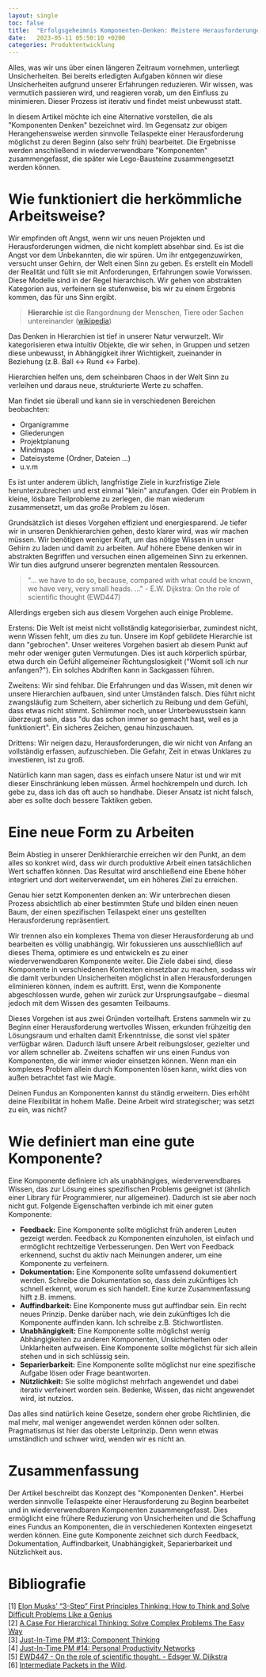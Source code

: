 ```yaml
---
layout: single
toc: false
title:  "Erfolgsgeheimnis Komponenten-Denken: Meistere Herausforderungen mit modularen Lösungen"
date:   2023-05-11 05:50:10 +0200
categories: Produktentwicklung
---
```


Alles, was wir uns über einen längeren Zeitraum vornehmen, unterliegt Unsicherheiten. Bei bereits erledigten Aufgaben können wir diese Unsicherheiten aufgrund unserer Erfahrungen reduzieren. Wir wissen, was vermutlich passieren wird, und reagieren vorab, um den Einfluss zu minimieren. Dieser Prozess ist iterativ und findet meist unbewusst statt.

In diesem Artikel möchte ich eine Alternative vorstellen, die als "Komponenten Denken" bezeichnet wird. Im Gegensatz zur obigen Herangehensweise werden sinnvolle Teilaspekte einer Herausforderung möglichst zu deren Beginn (also sehr früh) bearbeitet. Die Ergebnisse werden anschließend in wiederverwendbare "Komponenten" zusammengefasst, die später wie Lego-Bausteine zusammengesetzt werden können. 


# Wie funktioniert die herkömmliche Arbeitsweise?

Wir empfinden oft Angst, wenn wir uns neuen Projekten und Herausforderungen widmen, die nicht komplett absehbar sind. Es ist die Angst vor dem Unbekannten, die wir spüren. Um ihr entgegenzuwirken, versucht unser Gehirn, der Welt einen Sinn zu geben. Es erstellt ein Modell der Realität und füllt sie mit Anforderungen, Erfahrungen sowie Vorwissen. Diese Modelle sind in der Regel hierarchisch. Wir gehen von abstrakten Kategorien aus, verfeinern sie stufenweise, bis wir zu einem Ergebnis kommen, das für uns Sinn ergibt.

> **Hierarchie** ist die Rangordnung der Menschen, Tiere oder Sachen untereinander ([wikipedia](https://de.wikipedia.org/wiki/Hierarchie))

Das Denken in Hierarchien ist tief in unserer Natur verwurzelt. Wir kategorisieren etwa intuitiv Objekte, die wir sehen, in Gruppen und setzen diese unbewusst, in Abhängigkeit ihrer Wichtigkeit, zueinander in Beziehung (z.B. Ball ↔ Rund ↔ Farbe).

Hierarchien helfen uns, dem scheinbaren Chaos in der Welt Sinn zu verleihen und daraus neue, strukturierte Werte zu schaffen.

Man findet sie überall und kann sie in verschiedenen Bereichen beobachten:

- Organigramme
- Gliederungen
- Projektplanung
- Mindmaps
- Dateisysteme (Ordner, Dateien …)
- u.v.m

Es ist unter anderem üblich, langfristige Ziele in kurzfristige Ziele herunterzubrechen und erst einmal "klein" anzufangen. Oder ein Problem in kleine, lösbare Teilprobleme zu zerlegen, die man wiederum zusammensetzt, um das große Problem zu lösen.

Grundsätzlich ist dieses Vorgehen effizient und energiesparend. Je tiefer wir in unseren Denkhierarchien gehen, desto klarer wird, was wir machen müssen. Wir benötigen weniger Kraft, um das nötige Wissen in unser Gehirn zu laden und damit zu arbeiten. Auf höhere Ebene denken wir in abstrakten Begriffen und versuchen einen allgemeinen Sinn zu erkennen. Wir tun dies aufgrund unserer begrenzten mentalen Ressourcen.

> "… we have to do so, because, compared with what could be known, we have very, very small heads. …" - E.W. Dijkstra: On the role of scientific thought (EWD447)

Allerdings ergeben sich aus diesem Vorgehen auch einige Probleme.

Erstens: Die Welt ist meist nicht vollständig kategorisierbar, zumindest nicht, wenn Wissen fehlt, um dies zu tun. Unsere im Kopf gebildete Hierarchie ist dann "gebrochen". Unser weiteres Vorgehen basiert ab diesem Punkt auf mehr oder weniger guten Vermutungen. Dies ist auch körperlich spürbar, etwa durch ein Gefühl allgemeiner Richtungslosigkeit ("Womit soll ich nur anfangen?"). Ein solches Abdriften kann in Sackgassen führen.

Zweitens: Wir sind fehlbar. Die Erfahrungen und das Wissen, mit denen wir unsere Hierarchien aufbauen, sind unter Umständen falsch. Dies führt nicht zwangsläufig zum Scheitern, aber sicherlich zu Reibung und dem Gefühl, dass etwas nicht stimmt. Schlimmer noch, unser Unterbewusstsein kann überzeugt sein, dass "du das schon immer so gemacht hast, weil es ja funktioniert". Ein sicheres Zeichen, genau hinzuschauen.

Drittens: Wir neigen dazu, Herausforderungen, die wir nicht von Anfang an vollständig erfassen, aufzuschieben. Die Gefahr, Zeit in etwas Unklares zu investieren, ist zu groß.

Natürlich kann man sagen, dass es einfach unsere Natur ist und wir mit dieser Einschränkung leben müssen. Ärmel hochkrempeln und durch. Ich gebe zu, dass ich das oft auch so handhabe. Dieser Ansatz ist nicht falsch, aber es sollte doch bessere Taktiken geben.

# Eine neue Form zu Arbeiten

Beim Abstieg in unserer Denkhierarchie erreichen wir den Punkt, an dem alles so konkret wird, dass wir durch produktive Arbeit einen tatsächlichen Wert schaffen können. Das Resultat wird anschließend eine Ebene höher integriert und dort weiterverwendet, um ein höheres Ziel zu erreichen.

Genau hier setzt Komponenten denken an: Wir unterbrechen diesen Prozess absichtlich ab einer bestimmten Stufe und bilden einen neuen Baum, der einen spezifischen Teilaspekt einer uns gestellten Herausforderung repräsentiert.

Wir trennen also ein komplexes Thema von dieser Herausforderung ab und bearbeiten es völlig unabhängig. Wir fokussieren uns ausschließlich auf dieses Thema, optimiere es und entwickeln es zu einer wiederverwendbaren Komponente weiter. Die Ziele dabei sind, diese Komponente in verschiedenen Kontexten einsetzbar zu machen, sodass wir die damit verbunden Unsicherheiten möglichst in allen Herausforderungen eliminieren können, indem es auftritt. Erst, wenn die Komponente abgeschlossen wurde, gehen wir zurück zur Ursprungsaufgabe – diesmal jedoch mit dem Wissen des gesamten Teilbaums.

Dieses Vorgehen ist aus zwei Gründen vorteilhaft. Erstens sammeln wir zu Beginn einer Herausforderung wertvolles Wissen, erkunden frühzeitig den Lösungsraum und erhalten damit Erkenntnisse, die sonst viel später verfügbar wären. Dadurch läuft unsere Arbeit reibungsloser, gezielter und vor allem schneller ab. Zweitens schaffen wir uns einen Fundus von Komponenten, die wir immer wieder einsetzen können. Wenn man ein komplexes Problem allein durch Komponenten lösen kann, wirkt dies von außen betrachtet fast wie Magie. 

Deinen Fundus an Komponenten kannst du ständig erweitern. Dies erhöht deine Flexibilität in hohem Maße. Deine Arbeit wird strategischer; was setzt zu ein, was nicht? 

# Wie definiert man eine gute Komponente?

Eine Komponente definiere ich als unabhängiges, wiederverwendbares Wissen, das zur Lösung eines spezifischen Problems geeignet ist (ähnlich einer Library für Programmierer, nur allgemeiner). Dadurch ist sie aber noch nicht gut. Folgende Eigenschaften verbinde ich mit einer guten Komponente:

- **Feedback:** Eine Komponente sollte möglichst früh anderen Leuten gezeigt werden. Feedback zu Komponenten einzuholen, ist einfach und ermöglicht rechtzeitige Verbesserungen. Den Wert von Feedback erkennend, suchst du aktiv nach Meinungen anderer, um eine Komponente zu verfeinern.
- **Dokumentation:** Eine Komponente sollte umfassend dokumentiert werden. Schreibe die Dokumentation so, dass dein zukünftiges Ich schnell erkennt, worum es sich handelt. Eine kurze Zusammenfassung hilft z.B. immens.
- **Auffindbarkeit:** Eine Komponente muss gut auffindbar sein. Ein recht neues Prinzip. Denke darüber nach, wie dein zukünftiges Ich die Komponente auffinden kann. Ich schreibe z.B. Stichwortlisten.
- **Unabhängigkeit:** Eine Komponente sollte möglichst wenig Abhängigkeiten zu anderen Komponenten, Unsicherheiten oder Unklarheiten aufweisen. Eine Komponente sollte möglichst für sich allein stehen und in sich schlüssig sein.
- **Separierbarkeit:** Eine Komponente sollte möglichst nur eine spezifische Aufgabe lösen oder Frage beantworten.
- **Nützlichkeit:** Sie sollte möglichst mehrfach angewendet und dabei iterativ verfeinert worden sein. Bedenke, Wissen, das nicht angewendet wird, ist nutzlos.

Das alles sind natürlich keine Gesetze, sondern eher grobe Richtlinien, die mal mehr, mal weniger angewendet werden können oder sollten. Pragmatismus ist hier das oberste Leitprinzip. Denn wenn etwas umständlich und schwer wird, wenden wir es nicht an.


# Zusammenfassung

Der Artikel beschreibt das Konzept des "Komponenten Denken". Hierbei werden sinnvolle Teilaspekte einer Herausforderung zu Beginn bearbeitet und in wiederverwendbaren Komponenten zusammengefasst. Dies ermöglicht eine frühere Reduzierung von Unsicherheiten und die Schaffung eines Fundus an Komponenten, die in verschiedenen Kontexten eingesetzt werden können. Eine gute Komponente zeichnet sich durch Feedback, Dokumentation, Auffindbarkeit, Unabhängigkeit, Separierbarkeit und Nützlichkeit aus.


# Bibliografie

[1] [Elon Musks’ “3-Step” First Principles Thinking: How to Think and Solve Difficult Problems Like a Genius](https://medium.com/the-mission/elon-musks-3-step-first-principles-thinking-how-to-think-and-solve-difficult-problems-like-a-ba1e73a9f6c0)  
[2] [A Case For Hierarchical Thinking: Solve Complex Problems The Easy Way](https://www.taskade.com/blog/hierarchical-thinking/)  
[3] [Just-In-Time PM #13: Component Thinking](https://fortelabs.com/blog/just-in-time-pm-13-component-thinking/)   
[4] [Just-In-Time PM #14: Personal Productivity Networks](https://fortelabs.com/blog/just-in-time-pm-14-personal-productivity-networks/)  
[5] [EWD447 - On the role of scientific thought. - Edsger W. Dijkstra](https://www.cs.utexas.edu/users/EWD/transcriptions/EWD04xx/EWD447.html)  
[6] [Intermediate Packets in the Wild](https://fortelabs.com/blog/intermediate-packets-in-the-wild/). 
